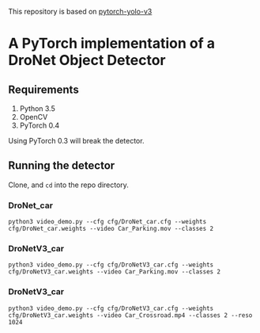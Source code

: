 This repository is based on [pytorch-yolo-v3](https://github.com/ayooshkathuria/pytorch-yolo-v3)

# A PyTorch implementation of a DroNet Object Detector

## Requirements
1. Python 3.5
2. OpenCV
3. PyTorch 0.4

Using PyTorch 0.3 will break the detector.

## Running the detector

Clone, and `cd` into the repo directory. 

### DroNet_car

```
python3 video_demo.py --cfg cfg/DroNet_car.cfg --weights cfg/DroNet_car.weights --video Car_Parking.mov --classes 2
```

### DroNetV3_car

```
python3 video_demo.py --cfg cfg/DroNetV3_car.cfg --weights cfg/DroNetV3_car.weights --video Car_Parking.mov --classes 2
```

### DroNetV3_car

```
python3 video_demo.py --cfg cfg/DroNetV3_car.cfg --weights cfg/DroNetV3_car.weights --video Car_Crossroad.mp4 --classes 2 --reso 1024
```